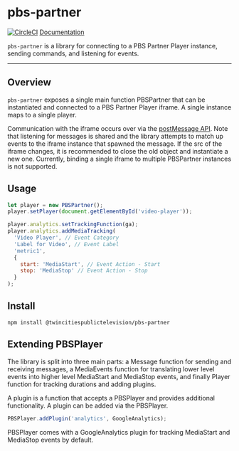 # pbs-partner
[![CircleCI](https://circleci.com/gh/twincitiespublictelevision/pbs-partner/tree/master.svg?style=svg)](https://circleci.com/gh/twincitiespublictelevision/pbs-partner/tree/master) [Documentation](docs)

`pbs-partner` is a library for connecting to a PBS Partner Player instance, sending commands, and listening for events.

---

## Overview

`pbs-partner` exposes a single main function PBSPartner that can be instantiated and connected to a PBS Partner Player iframe. A
single instance maps to a single player.

Communication with the iframe occurs over via the [postMessage API](https://developer.mozilla.org/en-US/docs/Web/API/Window/postMessage).
Note that listening for messages is shared and the library attempts to match up events to the iframe instance that spawned the message. If
the src of the iframe changes, it is recommended to close the old object and instantiate a new one. Currently, binding a single iframe
to multiple PBSPartner instances is not supported.

## Usage

```javascript
let player = new PBSPartner();
player.setPlayer(document.getElementById('video-player'));

player.analytics.setTrackingFunction(ga);
player.analytics.addMediaTracking(
  'Video Player', // Event Category
  'Label for Video', // Event Label
  'metric1',
  {
    start: 'MediaStart', // Event Action - Start
    stop: 'MediaStop' // Event Action - Stop
  }
);

```

## Install

`npm install @twincitiespublictelevision/pbs-partner`

## Extending PBSPlayer

The library is split into three main parts: a Message function for sending and receiving messages, a MediaEvents function for translating
lower level events into higher level MediaStart and MediaStop events, and finally Player function for tracking durations and adding plugins.

A plugin is a function that accepts a PBSPlayer and provides additional functionality. A plugin can be added via the PBSPlayer.

```javascript
PBSPlayer.addPlugin('analytics', GoogleAnalytics);
```

PBSPlayer comes with a GoogleAnalytics plugin for tracking MediaStart and MediaStop events by default.